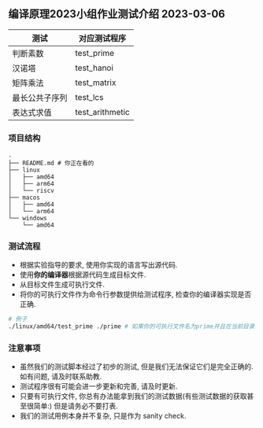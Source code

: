## 编译原理2023小组作业测试介绍 2023-03-06

| 测试 | 对应测试程序     |
| --- | ---            |
| 判断素数 | test_prime  |
| 汉诺塔 | test_hanoi |
| 矩阵乘法 | test_matrix |
| 最长公共子序列 | test_lcs |
| 表达式求值 | test_arithmetic |

### 项目结构

```
.
├── README.md # 你正在看的
├── linux
│   ├── amd64
│   ├── arm64
│   └── riscv
├── macos
│   ├── amd64
│   └── arm64
└── windows
    └── amd64
```

### 测试流程

* 根据实验指导的要求, 使用你实现的语言写出源代码.
* 使用**你的编译器**根据源代码生成目标文件.
* 从目标文件生成可执行文件.
* 将你的可执行文件作为命令行参数提供给测试程序, 检查你的编译器实现是否正确.

```bash
# 例子
./linux/amd64/test_prime ./prime # 如果你的可执行文件名为prime并且在当前目录
```

### 注意事项

* 虽然我们的测试脚本经过了初步的测试, 但是我们无法保证它们是完全正确的. 如有问题, 请及时联系助教.
* 测试程序很有可能会进一步更新和完善, 请及时更新. 
* 只要有可执行文件, 你总有办法能拿到我们的测试数据(有些测试数据的获取甚至很简单:) 但是请务必不要打表. 
* 我们的测试用例本身并不复杂, 只是作为 sanity check. 
